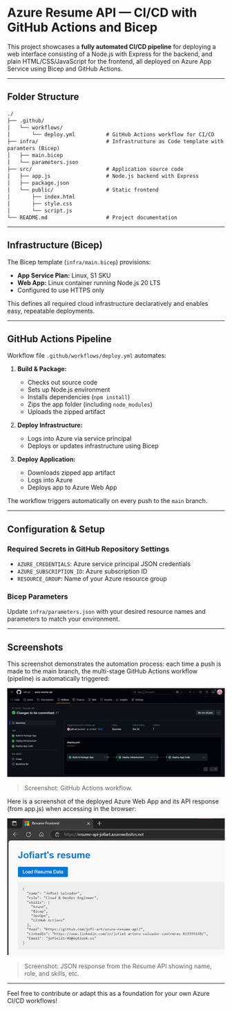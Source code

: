 # Azure Resume API — CI/CD with GitHub Actions and Bicep

This project showcases a **fully automated CI/CD pipeline** for deploying a web interface consisting of a Node.js with Express for the backend, and plain HTML/CSS/JavaScript for the frontend, all deployed on Azure App Service using Bicep and GitHub Actions.

---

## Folder Structure

    ./
    ├── .github/
    │   └── workflows/
    │       └── deploy.yml          # GitHub Actions workflow for CI/CD
    ├── infra/                      # Infrastructure as Code template with paramters (Bicep)
    │   ├── main.bicep
    │   └── parameters.json
    ├── src/                        # Application source code
    │   ├── app.js                  # Node.js backend with Express
    │   ├── package.json
    │   └── public/                 # Static frontend
    │       ├── index.html
    │       ├── style.css
    │       └── script.js
    └── README.md                   # Project documentation


---

## Infrastructure (Bicep)

The Bicep template (`infra/main.bicep`) provisions:

- **App Service Plan:** Linux, S1 SKU  
- **Web App:** Linux container running Node.js 20 LTS  
- Configured to use HTTPS only

This defines all required cloud infrastructure declaratively and enables easy, repeatable deployments.

---

## GitHub Actions Pipeline

Workflow file `.github/workflows/deploy.yml` automates:

1. **Build & Package:**  
   - Checks out source code  
   - Sets up Node.js environment  
   - Installs dependencies (`npm install`)  
   - Zips the app folder (including `node_modules`)  
   - Uploads the zipped artifact  

2. **Deploy Infrastructure:**  
   - Logs into Azure via service principal  
   - Deploys or updates infrastructure using Bicep  

3. **Deploy Application:**  
   - Downloads zipped app artifact  
   - Logs into Azure  
   - Deploys app to Azure Web App  

The workflow triggers automatically on every push to the `main` branch.

---

## Configuration & Setup

### Required Secrets in GitHub Repository Settings

- `AZURE_CREDENTIALS`: Azure service principal JSON credentials  
- `AZURE_SUBSCRIPTION_ID`: Azure subscription ID  
- `RESOURCE_GROUP`: Name of your Azure resource group  

### Bicep Parameters

Update `infra/parameters.json` with your desired resource names and parameters to match your environment.

---

## Screenshots

This screenshot demonstrates the automation process: each time a push is made to the main branch, the multi-stage GitHub Actions workflow (pipeline) is automatically triggered:

![Workflow](docs/Workflow.png)

> Screenshot: GitHub Actions workflow.

Here is a screenshot of the deployed Azure Web App and its API response (from app.js) when accessing in the browser:

![API Resume JSON Response](docs/DeployedApp.png)

> Screenshot: JSON response from the Resume API showing name, role, and skills, etc.

---

Feel free to contribute or adapt this as a foundation for your own Azure CI/CD workflows!
